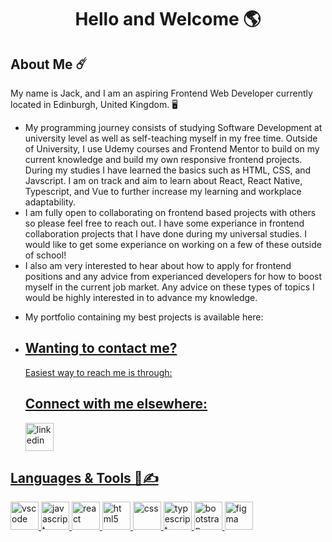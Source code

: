 <h1 align="center">
Hello and Welcome 🌎
</p>

<h2 align"center">About Me ☄️</h2>
<p> My name is Jack, and I am an aspiring Frontend Web Developer currently located in Edinburgh, United Kingdom. 🖥️ </p>

<ul>
 <li>
 My programming journey consists of studying Software Development at university level as well as self-teaching myself in my free time. 
 Outside of University, I use Udemy courses and Frontend Mentor to build on my current knowledge and build my own responsive frontend projects. During my studies I have learned the basics such as HTML, CSS, and Javscript. I am on track and aim to learn about React, React Native, Typescript, and Vue to further increase my learning and workplace adaptability.
 </li>
 
 <li>
  I am fully open to collaborating on frontend based projects with others so please feel free to reach out. I have some experiance in frontend collaboration projects that I have done during my universal studies. I would like to get some experiance on working on a few of these outside of school!
 </li>

 <li>
  I also am very interested to hear about how to apply for frontend positions and any advice from experianced developers for how to boost myself in the current job market. Any advice on these types of topics I would be highly interested in to advance my knowledge.
 </li>

 <li>
   <p>My portfolio containing my best projects is available here: <a href="link to future portfolio here"</p>
 </li>
 
 <li>
  <h2>Wanting to contact me?</h2>
  <p>Easiest way to reach me is through: <a href ="jack.k.wilson04@gmail.com"</a></p>

   <h2>Connect with me elsewhere:</h2>
  <p>
   <a href ="https://www.linkedin.com/in/jack-wilson-316b9529b/"><img src="https://cdn.jsdelivr.net/gh/devicons/devicon@latest/icons/linkedin/linkedin-original.svg" alt="linkedin" width="45" height="45"</a>     
  </p>
 </li>
</ul>

<h2>Languages & Tools 👾✍️</h2>
<p align="left">
<img src="https://cdn.jsdelivr.net/gh/devicons/devicon@latest/icons/vscode/vscode-original.svg" alt="vscode" width="45" height="45"/>         
<img src="https://cdn.jsdelivr.net/gh/devicons/devicon@latest/icons/javascript/javascript-original.svg" alt="javascript" width="45" height="45"/>       
<img src="https://cdn.jsdelivr.net/gh/devicons/devicon@latest/icons/react/react-original.svg" alt="react" width="45" height="45"/>
 <img src="https://cdn.jsdelivr.net/gh/devicons/devicon@latest/icons/html5/html5-original.svg" alt="html5" width="45" height="45" />
 <img src="https://cdn.jsdelivr.net/gh/devicons/devicon@latest/icons/css3/css3-original.svg" alt="css" width="45" height="45"/>
<img src="https://cdn.jsdelivr.net/gh/devicons/devicon@latest/icons/typescript/typescript-original.svg" alt="typescript" width="45" height="45"/>
<img src="https://cdn.jsdelivr.net/gh/devicons/devicon@latest/icons/bootstrap/bootstrap-original.svg" alt="bootstrap" width="45" height="45"/>
<img src="https://cdn.jsdelivr.net/gh/devicons/devicon@latest/icons/figma/figma-original.svg" alt="figma" width="45" height="45"/>
 <!--
<img src="https://cdn.jsdelivr.net/gh/devicons/devicon@latest/icons/angular/angular-original.svg" alt="angular" width="45" height="45"/>
<img src="https://cdn.jsdelivr.net/gh/devicons/devicon@latest/icons/vuejs/vuejs-original.svg" alt="vue" width="45" height="45"/>
-->
          
 </p>

<!--
**JxckWilsxn/JxckWilsxn** is a ✨ _special_ ✨ repository because its `README.md` (this file) appears on your GitHub profile.

Here are some ideas to get you started:

- 🔭 I’m currently working on ...
- 🌱 I’m currently learning ...
- 👯 I’m looking to collaborate on ...
- 🤔 I’m looking for help with ...
- 💬 Ask me about ...
- 📫 How to reach me: ...
- 😄 Pronouns: ...
- ⚡ Fun fact: ...
-->

